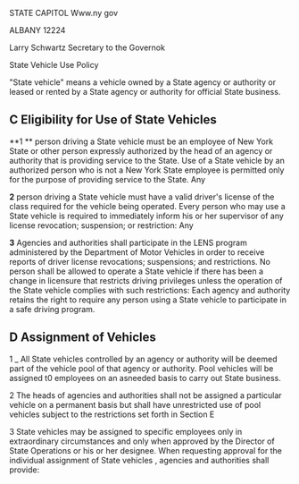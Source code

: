 STATE CAPITOL Www.ny gov

ALBANY 12224

Larry Schwartz Secretary to the Governok

State Vehicle Use Policy

"State vehicle" means a vehicle owned by a State agency or authority or leased or rented by a State agency or authority for official State business.

## **C Eligibility for Use of State Vehicles**

**1 ** person driving a State vehicle must be an employee of New York State or other person expressly authorized by the head of an agency or authority that is providing service to the State. Use of a State vehicle by an authorized person who is not a New York State employee is permitted only for the purpose of providing service to the State. Any

**2** person driving a State vehicle must have a valid driver's license of the class required for the vehicle being operated.  Every person who may use a State vehicle is required to immediately inform his or her supervisor of any license revocation; suspension; or restriction: Any

**3** Agencies and authorities shall participate in the LENS program administered by the Department of Motor Vehicles in order to receive reports of driver license revocations; suspensions; and restrictions. No person shall be allowed to operate a State vehicle if there has been a change in licensure that restricts driving privileges unless the operation of the State vehicle complies with such restrictions:   Each agency and authority retains the right to require any person using a State vehicle to participate in a safe driving program.

## **D Assignment of Vehicles**

1 _ All State vehicles controlled by an agency or authority will be deemed part of the vehicle pool of that agency or authority. Pool vehicles will be assigned t0 employees on an asneeded basis to carry out State business.

2 The heads of agencies and authorities shall not be assigned a particular vehicle on a permanent basis but shall have unrestricted use of pool vehicles subject to the restrictions set forth in Section E

3 State vehicles may be assigned to specific employees only in extraordinary circumstances and only when approved by the Director of State Operations or his or her designee. When requesting approval for the individual assignment of State vehicles , agencies and authorities shall provide: